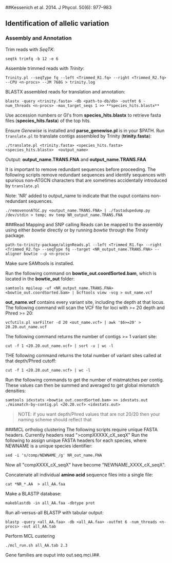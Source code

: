 ##Kessenich et al. 2014. J Phycol. 50(6): 977–983

## Identification of allelic variation

### Assembly and Annotation

Trim reads with _SeqTK_:
```
seqtk trimfq -b 12 -e 6
```

Assemble trimmed reads with _Trinity_:
```
Trinity.pl --seqType fq --left <Trimmed_R1.fq> --right <Trimmed_R2.fq> --CPU <n-procs> --JM 768G > trinity.log
```

BLASTX assembled reads for translation and annotation:
```
blastx -query <trinity.fasta> -db <path-to-db/db> -outfmt 6 -num_threads <n-procs> -max_target_seqs 1 >> **species_hits.blastx**
```

Use accession numbers or GI's from **species_hits.blastx** to retrieve fasta files (**species_hits.fasta**) of the top hits.

Ensure _Genewise_ is installed  and **parse_genewise.pl** is in your $PATH. Run ```translate.pl``` to translate contigs assembled by Trinity (**trinity.fasta**):
```
./translate.pl <trinity.fasta> <species_hits.fasta> <species_hits.blastx>  <output_name>
```
Output: **output_name.TRANS.FNA** and **output_name.TRANS.FAA**

It is important to remove redundant sequences before proceeding. The following scripts remove redundant sequences and identify sequences with spurious non-ATGCN characters that are sometimes accidentally introduced by ```translate.pl```

Note: 'NR' added to output_name to indicate that the ouput contains non-redundant sequences.
```
./removenonATGC.py <output_name.TRANS.FNA> | ./fastadupedump.py /dev/stdin > temp; mv temp NR_output_name.TRANS.FNA
```

###Read Mapping and SNP calling
Reads can be mapped to the assembly using either _bowtie_ directly or by running _bowtie_ through the _Trinity_ package.
```
path-to-trinity-package/alignReads.pl --left <Trimmed_R1.fq> --right <Trimmed_R2.fq> --seqType fq --target <NR_output_name.TRANS.FNA> --aligner bowtie --p <n-procs>
```

Make sure SAMtools is installed.

Run the following command on **bowtie_out.coordSorted.bam**, which is located in the **bowtie_out** folder:
```
samtools mpileup -uf <NR_output_name.TRANS.FNA>  <bowtie_out.coordSorted.bam> | bcftools view -vcg > out_name.vcf
```

**out_name.vcf** contains every variant site, including the depth at that locus. The following command will scan the VCF file for loci with >= 20 depth and Phred >= 20:
```
vcfutils.pl varFilter -d 20 <out_name.vcf> | awk '$6>=20' > 20.20.out_name.vcf
```

The following command returns the number of contigs >= 1 variant site:
```
cut -f 1 <20.20.out_name.vcf> | sort -u | wc -l
```

THE following command returns the total number of variant sites called at that depth/Phred cutoff:
```
cut -f 1 <20.20.out_name.vcf> | wc -l
```

Run the following commands to get the number of mistmatches per contig. These values can then be summed and averaged to get global mismatch densities:
```
samtools idxstats <bowtie_out.coordSorted.bam> >> idxstats.out
./mismatch-by-contig.pl <20.20.vcf> <idxstats.out> 
```
>NOTE:  if you want depth/Phred values that are not 20/20 then your naming scheme should reflect that

###MCL ortholog clustering
The following scripts require unique FASTA headers. Currently headers read ">compXXXXX_cX_seqX"
Run the following to assign unique FASTA headers for each species, where NEWNAME is a unique species identifier:
```
sed -i 's/comp/NEWNAME_/g' NR_out_name.FNA
```

Now all "compXXXX_cX_seqX" have become "NEWNAME_XXXX_cX_seqX".

Concatenate all individual **amino acid** sequence files into a single file:
```
cat *NR_*.AA  > all_AA.faa
```

Make a BLASTP database:
```
makeblastdb -in all_AA.faa -dbtype prot
```

Run all-versus-all BLASTP with tabular output:
```
blastp -query <all_AA.faa> -db <all_AA.faa> -outfmt 6 -num_threads <n-procs> -out all_AA.tab
```

Perform MCL custering
```
./mcl_run.sh all_AA.tab 2.3
```

Gene families are ouput into out.seq.mci.I##.
